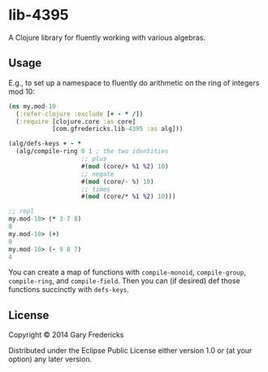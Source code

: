 # lib-4395

A Clojure library for fluently working with various algebras.

## Usage

E.g., to set up a namespace to fluently do arithmetic on the ring of
integers mod 10:

``` clojure
(ns my.mod-10
  (:refer-clojure :exclude [+ - * /])
  (:require [clojure.core :as core]
            [com.gfredericks.lib-4395 :as alg]))

(alg/defs-keys + - *
  (alg/compile-ring 0 1 ; the two identities
                    ;; plus
                    #(mod (core/+ %1 %2) 10)
                    ;; negate
                    #(mod (core/- %) 10)
                    ;; times
                    #(mod (core/* %1 %2) 10)))

;; repl
my.mod-10> (* 3 7 8)
8
my.mod-10> (+)
0
my.mod-10> (- 9 8 7)
4
```

You can create a map of functions with `compile-monoid`, `compile-group`, `compile-ring`,
and `compile-field`. Then you can (if desired) def those functions succinctly with `defs-keys`.


## License

Copyright © 2014 Gary Fredericks

Distributed under the Eclipse Public License either version 1.0 or (at
your option) any later version.
